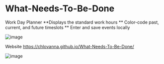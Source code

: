 # What-Needs-To-Be-Done
Work Day Planner
**Displays the standard work hours 
** Color-code past, current, and future timeslots
** Enter and save events locally

![image](https://user-images.githubusercontent.com/97860472/164505974-70f21fb2-589a-44a3-84ed-a4ad72397657.png)



Website https://chlovanna.github.io/What-Needs-To-Be-Done/

![image](https://user-images.githubusercontent.com/97860472/164504690-19e76a5a-f4a8-4a16-b7e9-d9f8e1c8bdf7.png)
